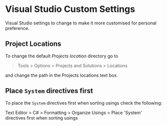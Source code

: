 # Visual Studio Custom Settings

Visual Studio settings to change to make it more customised for personal preference.

## Project Locations

To change the default *Projects location* directory go to

> Tools > Options > Projects and Solutions > Locations

and change the path in the Projects locations text box.

## Place `System` directives first

To place the `System` directives first when sorting usings check the following:

Text Editor > C# > Formatting > Organize Usings > Place 'System' directives first when sorting usings
